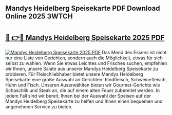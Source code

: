 ## Mandys Heidelberg Speisekarte PDF Download Online 2025 3WTCH

# <h2><a href="http://gc6eb97.nevu.top/?p=Mandys+Heidelberg+Speisekarte">🔗 👉🔴 Mandys Heidelberg Speisekarte 2025 PDF</a></h2>

[![Mandys Heidelberg Speisekarte 2025 PDF](https://i.imgur.com/dBaPXMq.png)](http://gc6eb97.nevu.top/?p=Mandys+Heidelberg+Speisekarte)
Das Menü des Essens ist nicht nur eine Liste von Gerichten, sondern auch die Möglichkeit, etwas für sich selbst zu wählen. Wenn Sie etwas Leichtes und Frisches suchen, empfehlen wir Ihnen, unsere Salate aus unserer Mandys Heidelberg Speisekarte zu probieren. Für Fleischliebhaber bietet unsere Mandys Heidelberg Speisekarte eine große Auswahl an Gerichten: Rindfleisch, Schweinefleisch, Huhn und Fisch. Unseren Auserwählten bieten wir Gourmet-Gerichte wie Schaschlik und Steak an, die auf einem alten Feuer zubereitet werden. In jedem Fall sind wir bereit, Ihnen bei der Auswahl der Speisen auf der Mandys Heidelberg Speisekarte zu helfen und Ihnen einen bequemen und angenehmen Service zu bieten.
